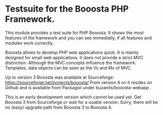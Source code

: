 # Testsuite for the Booosta PHP Framework. 

This module provides a test suite for PHP Booosta. It shows the most features of the framework and you can see immediatly, if all features and modules work correctly.

Booosta allows to develop PHP web applications quick. It is mainly designed for small web applications. It does not provide a strict MVC distinction. Although the MVC concepts influence the framework. Templates, data objects can be seen as the Vs and Ms of MVC.

Up to version 3 Booosta was available at Sourceforge: https://sourceforge.net/projects/booosta/ From version 4 on it resides on Github and is available from Packagist under buzanits/booosta-webapp .

This is an early development version which cannot be used yet. Get Booosta 3 from Sourceforge or wait for a usable version. Sorry, there will be no (easy) upgrade path from Booosta 3 to Booosta 4.
